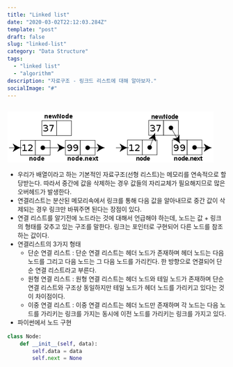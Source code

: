 ```yaml
---
title: "Linked list"
date: "2020-03-02T22:12:03.284Z"
template: "post"
draft: false
slug: "linked-list"
category: "Data Structure"
tags:
  - "linked list"
  - "algorithm"
description: "자료구조 - 링크드 리스트에 대해 알아보자."
socialImage: "#"
---
```


## 

![linked list (출처: wikipedia)](/media/linkedlist.png)

+ 우리가 배열이라고 하는 기본적인 자료구조(선형 리스트)는 메모리를 연속적으로 할당받는다. 따라서 중간에 값을 삭제하는 경우 값들의 자리교체가 필요해지므로 많은 오버헤드가 발생한다.   
+ 연결리스트는 분산된 메모리속에서 링크를 통해 다음 값을 알아내므로 중간 값이 삭제되는 경우 링크만 바꿔주면 된다는 장점이 있다.   
+ 연결 리스트를 알기전에 노드라는 것에 대해서 언급해야 하는데, 노드는 값 + 링크의 형태를 갖추고 있는 구조를 말한다. 링크는 포인터로 구현되어 다른 노드를 참조하는 값이다.   
+ 연결리스트의 3가지 형태   
    - 단순 연결 리스트 : 단순 연결 리스트는 헤더 노드가 존재하며 헤더 노드는 다음 노드를 그리고 다음 노드는 그 다음 노드를 가리킨다. 한 방향으로 연결되어 단순 연결 리스트라고 부른다.   
    - 원형 연결 리스트 : 원형 연결 리스트는 헤더 노드와 테일 노드가 존재하며 단순 연결 리스트와 구조상 동일하지만 테일 노드가 헤더 노드를 가리키고 있다는 것이 차이점이다.   
    - 이중 연결 리스트 : 이중 연결 리스트는 헤더 노드만 존재하며 각 노드는 다음 노드를 가리키는 링크를 가지는 동시에 이전 노드를 가리키는 링크를 가지고 있다.      
+ 파이썬에서 노드 구현   
```python
class Node:
    def __init__(self, data):
        self.data = data
        self.next = None
```   




